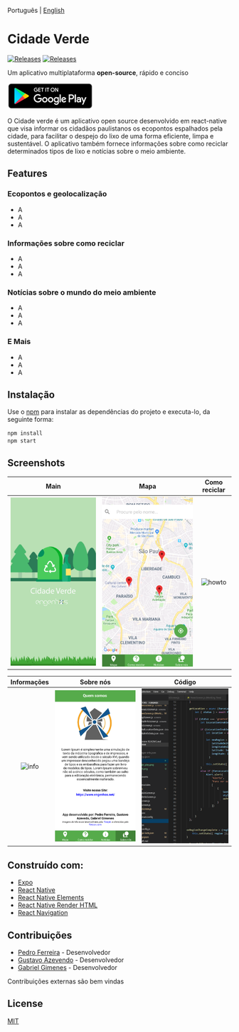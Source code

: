 Português | [English](/README-cn.md)

# Cidade Verde

[![Releases](https://img.shields.io/badge/android-5.0%2B-brightgreen.svg)](https://play.google.com/store/apps/details?id=com.thirtydegreesray.openhub)
[![Releases](https://img.shields.io/github/release/ThirtyDegreesRay/OpenHub.svg)](https://github.com/ThirtyDegreesRay/OpenHub/releases/latest)

Um aplicativo multiplataforma **open-source**, rápido e conciso

![Google Play](/art/google_play.png)


O Cidade verde é um aplicativo open source desenvolvido em react-native que visa informar os cidadãos paulistanos os ecopontos espalhados pela cidade, para facilitar o despejo do lixo de uma forma eficiente, limpa e sustentável. O aplicativo também fornece informações sobre como reciclar determinados tipos de lixo e notícias sobre o meio ambiente.



## Features
### Ecopontos e geolocalização
- A
- A
- A

### Informações sobre como reciclar
- A
- A
- A

### Notícias sobre o mundo do meio ambiente
- A
- A
- A

### E Mais
- A
- A
- A


## Instalação

Use o [npm]((https://www.npmjs.com/get-npm)) para instalar as dependências do projeto e executa-lo, da seguinte forma:

```bash
npm install 
npm start
```

## Screenshots

| Main | Mapa | Como reciclar |
|:-:|:-:|:-:|
| ![main](/art/splash.png) | ![mapa](/art/maps.png) | ![howto]() |

| Informações | Sobre nós | Código |
|:-:|:-:|:-:|
| ![info]() | ![aboutus](/art/about.png) | ![code](/art/codigo.png) |


## Construído com:
- [Expo](https://expo.io/)
- [React Native](https://facebook.github.io/react-native/)
- [React Native Elements](https://react-native-training.github.io/react-native-elements/)
- [React Native Render HTML](https://github.com/archriss/react-native-render-html)
- [React Navigation](https://reactnavigation.org)

## Contribuições
- [Pedro Ferreira](https://github.com/p-ferreira) - Desenvolvedor
- [Gustavo Azevendo](https://github.com/Gustavoaz) - Desenvolvedor
- [Gabriel Gimenes](https://github.com/ggimenes) - Desenvolvedor

Contribuições externas são bem vindas

## License
[MIT](https://choosealicense.com/licenses/mit/)